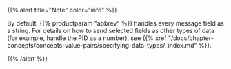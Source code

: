 ---
---
<!-- DISCLAIMER: This file is based on the syslog-ng Open Source Edition documentation https://github.com/balabit/syslog-ng-ose-guides/commit/2f4a52ee61d1ea9ad27cb4f3168b95408fddfdf2 and is used under the terms of The syslog-ng Open Source Edition Documentation License. The file has been modified by Axoflow. -->
{{% alert title="Note" color="info" %}}

By default, {{% productparam "abbrev" %}} handles every message field as a string. For details on how to send selected fields as other types of data (for example, handle the PID as a number), see {{% xref "/docs/chapter-concepts/concepts-value-pairs/specifying-data-types/_index.md" %}}.

{{% /alert %}}
